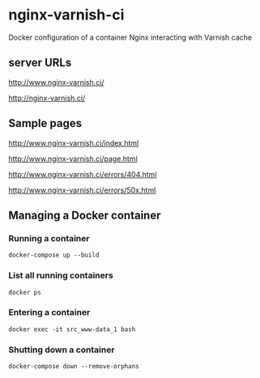 # nginx-varnish-ci
Docker configuration of a container Nginx interacting with Varnish cache

## server URLs

http://www.nginx-varnish.ci/

http://nginx-varnish.ci/

## Sample pages

http://www.nginx-varnish.ci/index.html

http://www.nginx-varnish.ci/page.html

http://www.nginx-varnish.ci/errors/404.html

http://www.nginx-varnish.ci/errors/50x.html

## Managing a Docker container
### Running a container
    docker-compose up --build
### List all running containers
    docker ps
### Entering a container
    docker exec -it src_www-data_1 bash
### Shutting down a container
    docker-compose down --remove-orphans
